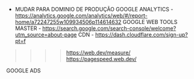  - MUDAR PARA DOMINIO DE PRODUÇÃO
GOOGLE ANALYTICS - https://analytics.google.com/analytics/web/#/report-home/a72247255w109934506p114614632
GOOGLE WEB TOOLS MASTER - https://search.google.com/search-console/welcome?utm_source=about-page
CDN - https://dash.cloudflare.com/sign-up?pt=f

>>>> https://web.dev/measure/
>>>> https://pagespeed.web.dev/

GOOGLE ADS
